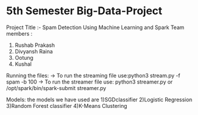 # 5th Semester Big-Data-Project

Project Title :- Spam Detection Using Machine Learning and Spark
Team members :
  1) Rushab Prakash 
  2) Divyansh Raina 
  3) Ootung 
  4) Kushal


Running the files:
-> To run the streaming file use:python3 stream.py -f spam -b 100
-> To run the streamer file use: python3 streamer.py or /opt/spark/bin/spark-submit streamer.py

Models:
the models we have used are 
1)SGDclassifier
2)Logistic Regression 
3)Random Forest classifier
4)K-Means Clustering
